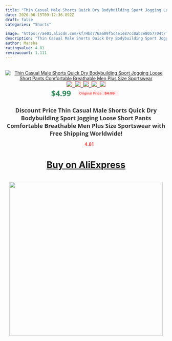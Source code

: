 ```yaml
---
title: "Thin Casual Male Shorts Quick Dry Bodybuilding Sport Jogging Loose Short Pants Comfortable Breathable Men Plus Size Sportswear"
date: 2020-06-15T09:12:36.892Z
draft: false
categories: "Shorts"

image: "https://ae01.alicdn.com/kf/Hbd776aa09f5c4e1e87cc0abce8057704t/Thin-Casual-Male-Shorts-Quick-Dry-Bodybuilding-Sport-Jogging-Loose-Short-Pants-Comfortable-Breathable-Men-Plus.jpg"
description: "Thin Casual Male Shorts Quick Dry Bodybuilding Sport Jogging Loose Short Pants Comfortable Breathable Men Plus Size Sportswear"
author: Marsha
ratingvalue: 4.81
reviewcount: 1.111
---
```

<br>
<div style="text-align: center;">
<a href="https://s.click.aliexpress.com/e/_AXDkRL" target="_blank" rel="nofollow noopener noreferrer"><img alt="Thin Casual Male Shorts Quick Dry Bodybuilding Sport Jogging Loose Short Pants Comfortable Breathable Men Plus Size Sportswear" class="magnifier-image" src="https://ae01.alicdn.com/kf/Hbd776aa09f5c4e1e87cc0abce8057704t/Thin-Casual-Male-Shorts-Quick-Dry-Bodybuilding-Sport-Jogging-Loose-Short-Pants-Comfortable-Breathable-Men-Plus.jpg_640x640.jpg">
<br>
<img style="border:1px solid salmon" src="https://ae01.alicdn.com/kf/Hbd776aa09f5c4e1e87cc0abce8057704t/Thin-Casual-Male-Shorts-Quick-Dry-Bodybuilding-Sport-Jogging-Loose-Short-Pants-Comfortable-Breathable-Men-Plus.jpg_120x120.jpg">&nbsp;&nbsp;<img style="border:1px solid salmon" src="https://ae01.alicdn.com/kf/Hb01c115e450e439faa0a1219a3541892v/Thin-Casual-Male-Shorts-Quick-Dry-Bodybuilding-Sport-Jogging-Loose-Short-Pants-Comfortable-Breathable-Men-Plus.jpg_120x120.jpg">&nbsp;&nbsp;<img style="border:1px solid salmon" src="https://ae01.alicdn.com/kf/Heb76ce2e4dc04f0686aa1755509461e7x/Thin-Casual-Male-Shorts-Quick-Dry-Bodybuilding-Sport-Jogging-Loose-Short-Pants-Comfortable-Breathable-Men-Plus.jpg_120x120.jpg">&nbsp;&nbsp;<img style="border:1px solid salmon" src="https://ae01.alicdn.com/kf/H3f8ed17928df4ec8bcfe571aad6faf5a4/Thin-Casual-Male-Shorts-Quick-Dry-Bodybuilding-Sport-Jogging-Loose-Short-Pants-Comfortable-Breathable-Men-Plus.jpg_120x120.jpg">&nbsp;&nbsp;<img style="border:1px solid salmon" src="https://ae01.alicdn.com/kf/Hfb508391db5b41c6b75eac14b4051b8bV/Thin-Casual-Male-Shorts-Quick-Dry-Bodybuilding-Sport-Jogging-Loose-Short-Pants-Comfortable-Breathable-Men-Plus.jpg_120x120.jpg"></a></div><br0>
<div style="text-align: center;"><span style="background-color: white; border: 0px; box-sizing: border-box; color: seagreen; display: inline-block; font-family: &quot;open sans&quot; , &quot;arial&quot; , &quot;helvetica&quot; , sans-serif , &quot;heiti&quot;; font-size: 24px; font-stretch: inherit; font-weight: 700; line-height: inherit; margin: 0px 10px 0px 0px; padding: 0px; vertical-align: middle;">$4.99 </span>
<span style="background: rgb(255 , 241 , 241); border-radius: 3px; border: 0px; box-sizing: border-box; color: #ff4747; display: inline-block; font-family: inherit; font-size: 12px; font-stretch: inherit; font-style: inherit; font-variant: inherit; font-weight: 600; line-height: inherit; margin: 0px; padding: 2px 5px; transform: scale(0.9); vertical-align: middle;">Original Price : <b style="text-decoration: line-through;">$4.99 </b> &nbsp;&nbsp;</span></div>
<h1 style="color: #333333; display: inline-block; font-family: &quot;open sans&quot; , &quot;arial&quot; , &quot;helvetica&quot; , sans-serif , &quot;heiti&quot;; font-size: 18px; font-stretch: inherit; font-weight: 700; text-align: center;">Discount Price Thin Casual Male Shorts Quick Dry Bodybuilding Sport Jogging Loose Short Pants Comfortable Breathable Men Plus Size Sportswear with Free Shipping Worldwide!</h1>
<div style="color: #ff4747; text-align: center;">
<img src="https://4.bp.blogspot.com/-M0ZcTcb-5uY/XleCXlxnR4I/AAAAAAAAAEc/OrjgMkXV1oMQFaCRZj5HQwOCBcu3w1FegCPcBGAYYCw/s1600/star.png" style="height: 15px;">&nbsp;<b>4.81</b></div>
<div class="button_cont" align="center"><a class="buynow_a" href="https://s.click.aliexpress.com/e/_AXDkRL" target="_blank" rel="nofollow noopener noreferrer"><H1>Buy on AliExpress</H1></a></div><br>
<div class="separator" style="clear: both; text-align: center;">
<img src="https://lh3.googleusercontent.com/-pTy5HemUv9M/XlePHvY0dAI/AAAAAAAAAE4/0nX5iRUoIWY8eMW9Dpxeirr157OZliDIgCLcBGAsYHQ/s1600/badge.gif" width="480">
</div>
